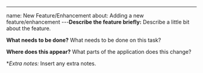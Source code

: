 ---
name: New Feature/Enhancement
about: Adding a new feature/enhancement
---**Describe the feature briefly:**
Describe a little bit about the feature.

**What needs to be done?**
What needs to be done on this task?

**Where does this appear?**
What parts of the application does this change?

\*_Extra notes:_
Insert any extra notes.
